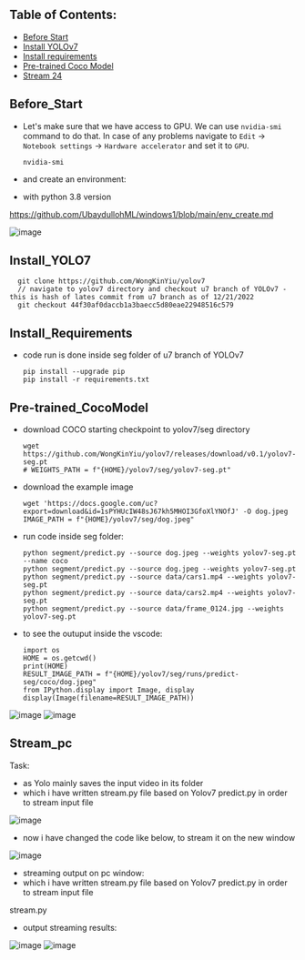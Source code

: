 ## Table of Contents:
* [Before Start](#before_start)
* [Install YOLOv7](#install_yolo7)
* [Install requirements](#install_requirements)
* [Pre-trained Coco Model](#pre-trained_cocoModel)
* [Stream 24](#stream_pc)

## Before_Start
- Let's make sure that we have access to GPU. We can use `nvidia-smi` command to do that. In case of any problems navigate to `Edit` -> `Notebook settings` -> `Hardware accelerator` and set it to `GPU`.

      nvidia-smi

- and create an environment:
- with python 3.8 version

https://github.com/UbaydullohML/windows1/blob/main/env_create.md

![image](https://github.com/UbaydullohML/AB300-AI-models/assets/75980506/ddff19f5-f6ab-4812-ae6a-0af53a83f0d3)

## Install_YOLO7

      git clone https://github.com/WongKinYiu/yolov7
      // navigate to yolov7 directory and checkout u7 branch of YOLOv7 - this is hash of lates commit from u7 branch as of 12/21/2022
      git checkout 44f30af0daccb1a3baecc5d80eae22948516c579


## Install_Requirements
- code run is done inside seg folder of u7 branch of YOLOv7

      pip install --upgrade pip
      pip install -r requirements.txt

## Pre-trained_CocoModel

- download COCO starting checkpoint to yolov7/seg directory

      wget https://github.com/WongKinYiu/yolov7/releases/download/v0.1/yolov7-seg.pt
      # WEIGHTS_PATH = f"{HOME}/yolov7/seg/yolov7-seg.pt"

- download the example image

      wget 'https://docs.google.com/uc?export=download&id=1sPYHUcIW48sJ67kh5MHOI3GfoXlYNOfJ' -O dog.jpeg
      IMAGE_PATH = f"{HOME}/yolov7/seg/dog.jpeg"

- run code inside seg folder:

      python segment/predict.py --source dog.jpeg --weights yolov7-seg.pt --name coco
      python segment/predict.py --source dog.jpeg --weights yolov7-seg.pt
      python segment/predict.py --source data/cars1.mp4 --weights yolov7-seg.pt
      python segment/predict.py --source data/cars2.mp4 --weights yolov7-seg.pt
      python segment/predict.py --source data/frame_0124.jpg --weights yolov7-seg.pt

- to see the outuput inside the vscode:

      import os
      HOME = os.getcwd()
      print(HOME)
      RESULT_IMAGE_PATH = f"{HOME}/yolov7/seg/runs/predict-seg/coco/dog.jpeg"
      from IPython.display import Image, display
      display(Image(filename=RESULT_IMAGE_PATH))
      
![image](https://github.com/UbaydullohML/AB300-AI-models/assets/75980506/9e055f7a-1f4b-4d38-8adb-b8fe8a225f14)
![image](https://github.com/UbaydullohML/AB300-AI-models/assets/75980506/1c4614f4-2fd9-49d6-b339-385166af8aec)


## Stream_pc

Task:
- as Yolo mainly saves the input video in its folder
- which i have written stream.py file based on Yolov7 predict.py in order to stream input file

![image](https://github.com/UbaydullohML/AB300-AI-models/assets/75980506/99f9f121-50a4-47c1-b9f1-6fe523b7e49b)

- now i have changed the code like below, to stream it on the new window

![image](https://github.com/UbaydullohML/AB300-AI-models/assets/75980506/22319dda-a576-4bbc-8f2a-b052061369ba)


- streaming output on pc window:
- which i have written stream.py file based on Yolov7 predict.py in order to stream input file

stream.py

- output streaming results:

![image](https://github.com/UbaydullohML/AB300-AI-models/assets/75980506/48b03313-1629-40eb-8914-1b15297342fa)
![image](https://github.com/UbaydullohML/AB300-AI-models/assets/75980506/0f867f74-20ea-4d8a-811c-afa25a91097b)

